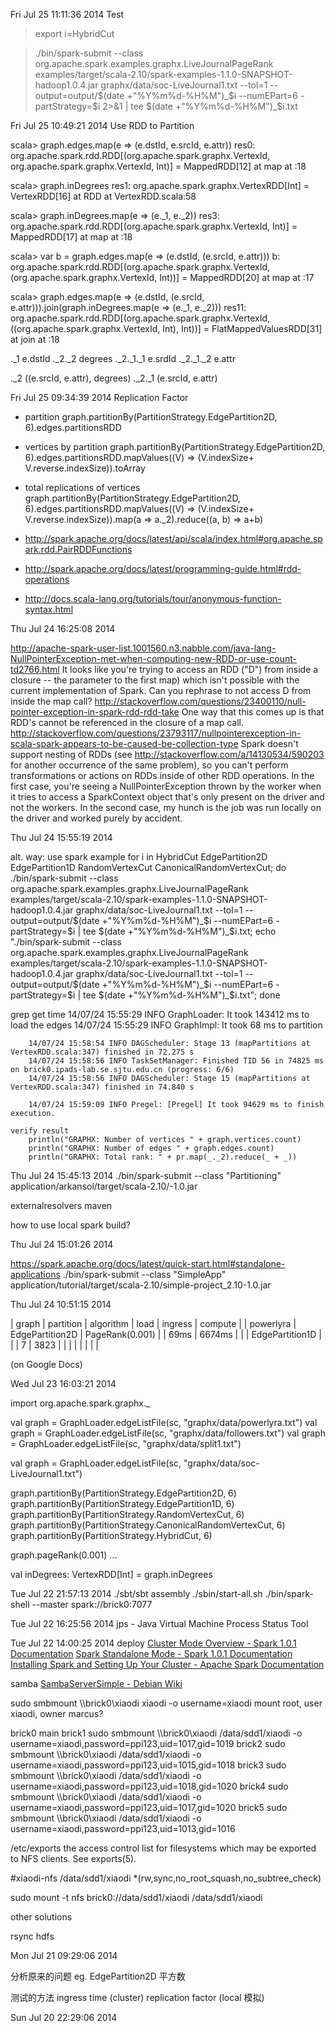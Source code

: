 Fri Jul 25 11:11:36 2014 Test

> export i=HybridCut

> ./bin/spark-submit --class org.apache.spark.examples.graphx.LiveJournalPageRank examples/target/scala-2.10/spark-examples-1.1.0-SNAPSHOT-hadoop1.0.4.jar graphx/data/soc-LiveJournal1.txt --tol=1 --output=output/$(date +"%Y%m%d-%H%M")_$i --numEPart=6 -partStrategy=$i 2>&1 | tee $(date +"%Y%m%d-%H%M")_$i.txt

Fri Jul 25 10:49:21 2014 Use RDD to Partition

scala> graph.edges.map(e => (e.dstId, e.srcId, e.attr))
res0: org.apache.spark.rdd.RDD[(org.apache.spark.graphx.VertexId, org.apache.spark.graphx.VertexId, Int)] = MappedRDD[12] at map at <console>:18

scala> graph.inDegrees
res1: org.apache.spark.graphx.VertexRDD[Int] = VertexRDD[16] at RDD at VertexRDD.scala:58

scala> graph.inDegrees.map(e => (e._1, e._2))
res3: org.apache.spark.rdd.RDD[(org.apache.spark.graphx.VertexId, Int)] = MappedRDD[17] at map at <console>:18

scala> var b = graph.edges.map(e => (e.dstId, (e.srcId, e.attr)))
b: org.apache.spark.rdd.RDD[(org.apache.spark.graphx.VertexId, (org.apache.spark.graphx.VertexId, Int))] = MappedRDD[20] at map at <console>:17

scala> graph.edges.map(e => (e.dstId, (e.srcId, e.attr))).join(graph.inDegrees.map(e => (e._1, e._2)))
res11: org.apache.spark.rdd.RDD[(org.apache.spark.graphx.VertexId, ((org.apache.spark.graphx.VertexId, Int), Int))] = FlatMappedValuesRDD[31] at join at <console>:18

._1 e.dstId
._2._2 degrees
._2._1._1 e.srdId
._2._1._2 e.attr

._2 ((e.srcId, e.attr), degrees)
._2._1 (e.srcId, e.attr)

Fri Jul 25 09:34:39 2014 Replication Factor

- partition
	graph.partitionBy(PartitionStrategy.EdgePartition2D, 6).edges.partitionsRDD

- vertices by partition
	graph.partitionBy(PartitionStrategy.EdgePartition2D, 6).edges.partitionsRDD.mapValues((V) => (V.indexSize+ V.reverse.indexSize)).toArray

- total replications of vertices
	graph.partitionBy(PartitionStrategy.EdgePartition2D, 6).edges.partitionsRDD.mapValues((V) => (V.indexSize+ V.reverse.indexSize)).map(a => a._2).reduce((a, b) => a+b)

- http://spark.apache.org/docs/latest/api/scala/index.html#org.apache.spark.rdd.PairRDDFunctions
- http://spark.apache.org/docs/latest/programming-guide.html#rdd-operations
- http://docs.scala-lang.org/tutorials/tour/anonymous-function-syntax.html

Thu Jul 24 16:25:08 2014

http://apache-spark-user-list.1001560.n3.nabble.com/java-lang-NullPointerException-met-when-computing-new-RDD-or-use-count-td2766.html
	It looks like you're trying to access an RDD ("D") from inside a closure -- the parameter to the first map) which isn't possible with the current implementation of Spark.  Can you rephrase to not access D from inside the map call?
http://stackoverflow.com/questions/23400110/null-pointer-exception-in-spark-rdd-rdd-take
	One way that this comes up is that RDD's cannot be referenced in the closure of a map call.
http://stackoverflow.com/questions/23793117/nullpointerexception-in-scala-spark-appears-to-be-caused-be-collection-type
	Spark doesn't support nesting of RDDs (see http://stackoverflow.com/a/14130534/590203 for another occurrence of the same problem), so you can't perform transformations or actions on RDDs inside of other RDD operations.
	In the first case, you're seeing a NullPointerException thrown by the worker when it tries to access a SparkContext object that's only present on the driver and not the workers.
	In the second case, my hunch is the job was run locally on the driver and worked purely by accident.



Thu Jul 24 15:55:19 2014

alt. way: use spark example
for i in HybridCut EdgePartition2D EdgePartition1D RandomVertexCut CanonicalRandomVertexCut; do
./bin/spark-submit --class org.apache.spark.examples.graphx.LiveJournalPageRank examples/target/scala-2.10/spark-examples-1.1.0-SNAPSHOT-hadoop1.0.4.jar graphx/data/soc-LiveJournal1.txt --tol=1 --output=output/$(date +"%Y%m%d-%H%M")_$i --numEPart=6 -partStrategy=$i | tee $(date +"%Y%m%d-%H%M")_$i.txt;
echo "./bin/spark-submit --class org.apache.spark.examples.graphx.LiveJournalPageRank examples/target/scala-2.10/spark-examples-1.1.0-SNAPSHOT-hadoop1.0.4.jar graphx/data/soc-LiveJournal1.txt --tol=1 --output=output/$(date +"%Y%m%d-%H%M")_$i --numEPart=6 -partStrategy=$i | tee $(date +"%Y%m%d-%H%M")_$i.txt";
done

grep
	get time
		14/07/24 15:55:29 INFO GraphLoader: It took 143412 ms to load the edges
		14/07/24 15:55:29 INFO GraphImpl: It took 68 ms to partition

		14/07/24 15:58:54 INFO DAGScheduler: Stage 13 (mapPartitions at VertexRDD.scala:347) finished in 72.275 s
		14/07/24 15:58:56 INFO TaskSetManager: Finished TID 56 in 74825 ms on brick0.ipads-lab.se.sjtu.edu.cn (progress: 6/6)
		14/07/24 15:58:56 INFO DAGScheduler: Stage 15 (mapPartitions at VertexRDD.scala:347) finished in 74.840 s

		14/07/24 15:59:09 INFO Pregel: [Pregel] It took 94629 ms to finish execution.

	verify result
		println("GRAPHX: Number of vertices " + graph.vertices.count)
		println("GRAPHX: Number of edges " + graph.edges.count)
		println("GRAPHX: Total rank: " + pr.map(_._2).reduce(_ + _))

Thu Jul 24 15:45:13 2014
./bin/spark-submit --class "Partitioning" application/arkansol/target/scala-2.10/-1.0.jar

externalresolvers
maven

how to use local spark build?

Thu Jul 24 15:01:26 2014

https://spark.apache.org/docs/latest/quick-start.html#standalone-applications
./bin/spark-submit --class "SimpleApp" application/tutorial/target/scala-2.10/simple-project_2.10-1.0.jar


Thu Jul 24 10:51:15 2014

| graph     | partition       | algorithm       | load | ingress | compute |
| powerlyra | EdgePartition2D | PageRank(0.001) |      | 69ms    | 6674ms  |
|           | EdgePartition1D |                 |      | 7       | 3823    |
|           |                 |                 |      |         |         |


(on Google Docs)

Wed Jul 23 16:03:21 2014

import org.apache.spark.graphx._

val graph = GraphLoader.edgeListFile(sc, "graphx/data/powerlyra.txt")
val graph = GraphLoader.edgeListFile(sc, "graphx/data/followers.txt")
val graph = GraphLoader.edgeListFile(sc, "graphx/data/split1.txt")

val graph = GraphLoader.edgeListFile(sc, "graphx/data/soc-LiveJournal1.txt")


graph.partitionBy(PartitionStrategy.EdgePartition2D, 6)
graph.partitionBy(PartitionStrategy.EdgePartition1D, 6)
graph.partitionBy(PartitionStrategy.RandomVertexCut, 6)
graph.partitionBy(PartitionStrategy.CanonicalRandomVertexCut, 6)
graph.partitionBy(PartitionStrategy.HybridCut, 6)

graph.pageRank(0.001)
...

val inDegrees: VertexRDD[Int] = graph.inDegrees


Tue Jul 22 21:57:13 2014
./sbt/sbt assembly
./sbin/start-all.sh
./bin/spark-shell --master spark://brick0:7077

Tue Jul 22 16:25:56 2014
jps - Java Virtual Machine Process Status Tool

Tue Jul 22 14:00:25 2014
deploy
[Cluster Mode Overview - Spark 1.0.1 Documentation](https://spark.apache.org/docs/latest/cluster-overview.html)
[Spark Standalone Mode - Spark 1.0.1 Documentation](https://spark.apache.org/docs/latest/spark-standalone.html)
[Installing Spark and Setting Up Your Cluster - Apache Spark Documentation](http://docs.sigmoidanalytics.com/index.php/Installing_Spark_and_Setting_Up_Your_Cluster)

samba
[SambaServerSimple - Debian Wiki](https://wiki.debian.org/SambaServerSimple)


sudo smbmount \\\\brick0\\xiaodi xiaodi -o username=xiaodi
mount root, user xiaodi, owner marcus?

brick0 main
brick1
	sudo smbmount \\\\brick0\\xiaodi /data/sdd1/xiaodi -o username=xiaodi,password=ppi123,uid=1017,gid=1019
brick2
	sudo smbmount \\\\brick0\\xiaodi /data/sdd1/xiaodi -o username=xiaodi,password=ppi123,uid=1015,gid=1018
brick3
	sudo smbmount \\\\brick0\\xiaodi /data/sdd1/xiaodi -o username=xiaodi,password=ppi123,uid=1018,gid=1020
brick4
	sudo smbmount \\\\brick0\\xiaodi /data/sdd1/xiaodi -o username=xiaodi,password=ppi123,uid=1017,gid=1020
brick5
	sudo smbmount \\\\brick0\\xiaodi /data/sdd1/xiaodi -o username=xiaodi,password=ppi123,uid=1013,gid=1016

/etc/exports
the access control list for filesystems which may be exported to NFS clients.  See exports(5).

#xiaodi-nfs
/data/sdd1/xiaodi *(rw,sync,no_root_squash,no_subtree_check)

sudo mount -t nfs brick0://data/sdd1/xiaodi /data/sdd1/xiaodi


<!-- ? nfs, cifs, smb -->

other solutions

rsync
hdfs


Mon Jul 21 09:29:06 2014

分析原来的问题
eg. EdgePartition2D 平方数

测试的方法
ingress time (cluster)
replication factor (local 模拟)

Sun Jul 20 22:29:06 2014